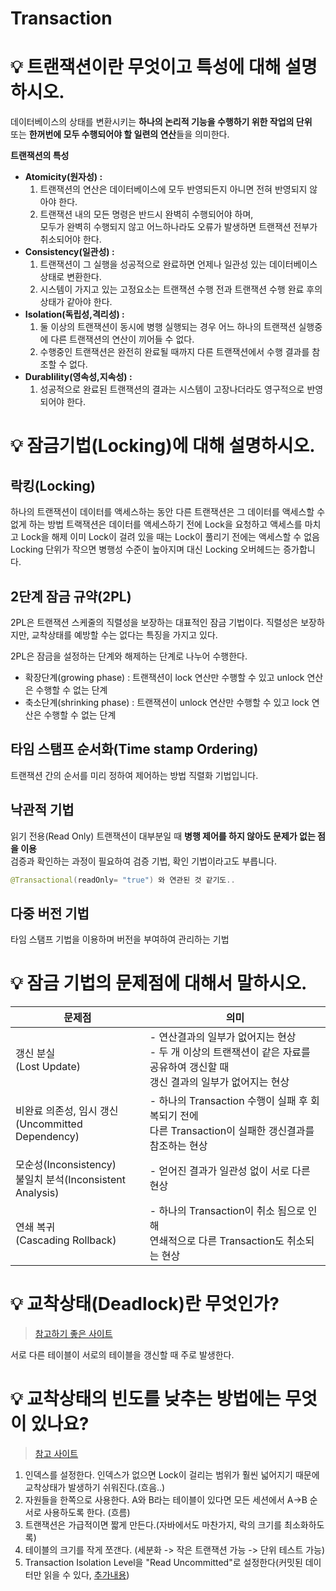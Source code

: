# Transaction
# 💡 트랜잭션이란 무엇이고 특성에 대해 설명하시오.
데이터베이스의 상태를 변환시키는 **하나의 논리적 기능을 수행하기 위한 작업의 단위**       
또는 **한꺼번에 모두 수행되어야 할 일련의 연산**들을 의미한다.      
           
**트랜잭션의 특성**    
* **Atomicity(원자성) :**  
    1. 트랜잭션의 연산은 데이터베이스에 모두 반영되든지 아니면 전혀 반영되지 않아야 한다.   
    2. 트랜잭션 내의 모든 명령은 반드시 완벽히 수행되어야 하며,       
       모두가 완벽히 수행되지 않고 어느하나라도 오류가 발생하면 트랜잭션 전부가 취소되어야 한다.   
* **Consistency(일관성) :**   
    1. 트랜잭션이 그 실행을 성공적으로 완료하면 언제나 일관성 있는 데이터베이스 상태로 변환한다.    
    2. 시스템이 가지고 있는 고정요소는 트랜잭션 수행 전과 트랜잭션 수행 완료 후의 상태가 같아야 한다.   
* **Isolation(독립성,격리성) :**   
    1. 둘 이상의 트랜잭션이 동시에 병행 실행되는 경우 어느 하나의 트랜잭션 실행중에 다른 트랜잭션의 연산이 끼어들 수 없다.   
    2. 수행중인 트랜잭션은 완전히 완료될 때까지 다른 트랜잭션에서 수행 결과를 참조할 수 없다.   
* **Durablility(영속성,지속성) :**   
    1. 성공적으로 완료된 트랜잭션의 결과는 시스템이 고장나더라도 영구적으로 반영되어야 한다.    
      
# 💡 잠금기법(Locking)에 대해 설명하시오.   

## 락킹(Locking)
하나의 트랜잭션이 데이터를 액세스하는 동안 다른 트랜잭션은 그 데이터를 액세스할 수 없게 하는 방법
트랙잭션은 데이터를 액세스하기 전에 Lock을 요청하고 액세스를 마치고 Lock을 해제
이미 Lock이 걸려 있을 때는 Lock이 풀리기 전에는 액세스할 수 없음
Locking 단위가 작으면 병행성 수준이 높아지며 대신 Locking 오버헤드는 증가합니다.

## 2단계 잠금 규약(2PL)        
2PL은 트랜잭션 스케줄의 직렬성을 보장하는 대표적인 잠금 기법이다.
직렬성은 보장하지만, 교착상태를 예방할 수는 없다는 특징을 가지고 있다.    
    
2PL은 잠금을 설정하는 단계와 해제하는 단계로 나누어 수행한다.      
        
* 확장단계(growing phase) : 트랜잭션이 lock 연산만 수행할 수 있고 unlock 연산은 수행할 수 없는 단계
* 축소단계(shrinking phase) : 트랜잭션이 unlock 연산만 수행할 수 있고 lock 연산은 수행할 수 없는 단계
 
## 타임 스탬프 순서화(Time stamp Ordering)
트랜잭션 간의 순서를 미리 정하여 제어하는 방법
직렬화 기법입니다.
       
## 낙관적 기법    
읽기 전용(Read Only) 트랜잭션이 대부분일 때 **병행 제어를 하지 않아도 문제가 없는 점을 이용**   
검증과 확인하는 과정이 필요하여 검증 기법, 확인 기법이라고도 부릅니다.

```java
@Transactional(readOnly= "true") 와 연관된 것 같기도..
```
   
## 다중 버전 기법
타임 스탬프 기법을 이용하며 버전을 부여하여 관리하는 기법
    
# 💡 잠금 기법의 문제점에 대해서 말하시오.

|문제점|의미|
|----|---|
|갱신 분실<br>(Lost Update)|- 연산결과의 일부가 없어지는 현상<br>- 두 개 이상의 트랜잭션이 같은 자료를 공유하여 갱신할 때<br>갱신 결과의 일부가 없어지는 현상|
|비완료 의존성, 임시 갱신<br>(Uncommitted Dependency)|- 하나의 Transaction 수행이 실패 후 회복되기 전에<br>다른 Transaction이 실패한 갱신결과를 참조하는 현상|
|모순성(Inconsistency)<br>불일치 분석(Inconsistent Analysis)|- 얻어진 결과가 일관성 없이 서로 다른 현상|
|연쇄 복귀<br>(Cascading Rollback)|- 하나의 Transaction이 취소 됨으로 인해<br>연쇄적으로 다른 Transaction도 취소되는 현상|


# 💡 교착상태(Deadlock)란 무엇인가?
> [참고하기 좋은 사이트](https://sosopro.tistory.com/55)   
   
서로 다른 테이블이 서로의 테이블을 갱신할 때 주로 발생한다.   

   
   

# 💡 교착상태의 빈도를 낮추는 방법에는 무엇이 있나요?   
> [참고 사이트](https://kuaaan.tistory.com/100) 
  
1) 인덱스를 설정한다. 인덱스가 없으면 Lock이 걸리는 범위가 훨씬 넓어지기 때문에 교착상태가 발생하기 쉬워진다.(흐음..)      
2) 자원들을 한쪽으로 사용한다. A와 B라는 테이블이 있다면 모든 세션에서 A->B 순서로 사용하도록 한다. (흐름)
3) 트랜잭션은 가급적이면 짧게 만든다.(자바에서도 마찬가지, 락의 크기를 최소화하도록)      
4) 테이블의 크기를 작게 쪼갠다. (세분화 -> 작은 트랜잭션 가능 -> 단위 테스트 가능)     
5) Transaction Isolation Level을 "Read Uncommitted"로 설정한다(커밋된 데이터만 읽을 수 있다, [추가내용](https://kuaaan.tistory.com/98))
   
